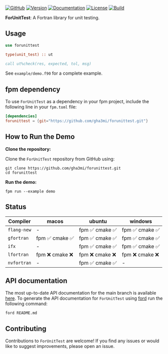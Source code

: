 [![GitHub](https://img.shields.io/badge/GitHub-ForUnitTest-blue.svg?style=social&logo=github)](https://github.com/gha3mi/forunittest)
[![Version](https://img.shields.io/github/release/gha3mi/forunittest.svg)](https://github.com/gha3mi/forunittest/releases/latest)
[![Documentation](https://img.shields.io/badge/ford-Documentation%20-blueviolet.svg)](https://gha3mi.github.io/forunittest/)
[![License](https://img.shields.io/github/license/gha3mi/forunittest?color=green)](https://github.com/gha3mi/forunittest/blob/main/LICENSE)
[![Build](https://github.com/gha3mi/forunittest/actions/workflows/CI_test.yml/badge.svg)](https://github.com/gha3mi/forunittest/actions/workflows/CI_test.yml)

<!-- <img alt="ForUnitTest" src="https://github.com/gha3mi/forunittest/raw/main/media/logo.png" width="750"> -->

**ForUnitTest**: A Fortran library for unit testing.

## Usage

```fortran
use forunittest

type(unit_test) :: ut

call ut%check(res, expected, tol, msg)
```

See `example/demo.f90` for a complete example.

## fpm dependency

To use `ForUnitTest` as a dependency in your fpm project, include the following line in your `fpm.toml` file:

```toml
[dependencies]
forunittest = {git="https://github.com/gha3mi/forunittest.git"}
```

## How to Run the Demo

**Clone the repository:**

Clone the `ForUnitTest` repository from GitHub using:

```shell
git clone https://github.com/gha3mi/forunittest.git
cd forunittest
```

**Run the demo:**

```shell
fpm run --example demo
```

## Status

<!-- STATUS:setup-fortran-conda:START -->
| Compiler   | macos | ubuntu | windows |
|------------|----------------------|----------------------|----------------------|
| `flang-new` | - | fpm ✅  cmake ✅ | fpm ✅  cmake ✅ |
| `gfortran` | fpm ✅  cmake ✅ | fpm ✅  cmake ✅ | fpm ✅  cmake ✅ |
| `ifx` | - | fpm ✅  cmake ✅ | fpm ✅  cmake ✅ |
| `lfortran` | fpm ❌  cmake ❌ | fpm ❌  cmake ❌ | fpm ❌  cmake ❌ |
| `nvfortran` | - | fpm ✅  cmake ✅ | - |
<!-- STATUS:setup-fortran-conda:END -->

## API documentation

The most up-to-date API documentation for the main branch is available
[here](https://gha3mi.github.io/forunittest/).
To generate the API documentation for `ForUnitTest` using
[ford](https://github.com/Fortran-FOSS-Programmers/ford) run the following
command:

```shell
ford README.md
```

## Contributing

Contributions to `ForUnitTest` are welcome!
If you find any issues or would like to suggest improvements, please open an issue.
